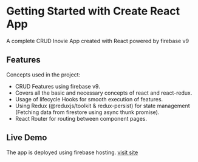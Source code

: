 # Getting Started with Create React App

A complete CRUD Inovie App created with React powered by firebase v9

## Features
Concepts used in the project:
* CRUD Features using firebase v9.
* Covers all the basic and necessary concepts of react and react-redux.
* Usage of lifecycle Hooks for smooth execution of features.
* Using Redux (@reduxjs/toolkit & redux-persist) for state management (Fetching data from firestore using async thunk promise).
* React Router for routing between component pages.

## Live Demo
The app is deployed using firebase hosting. [visit site](https://react-invoice-app-c9baa.web.app/)
